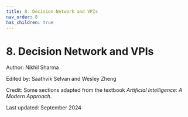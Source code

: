```yaml
---
title: 8. Decision Network and VPIs
nav_order: 8
has_children: true
---
```


# 8. Decision Network and VPIs

Author: Nikhil Sharma

Edited by: Saathvik Selvan and Wesley Zheng

Credit: Some sections adapted from the textbook *Artificial Intelligence: A Modern Approach*.

Last updated: September 2024
